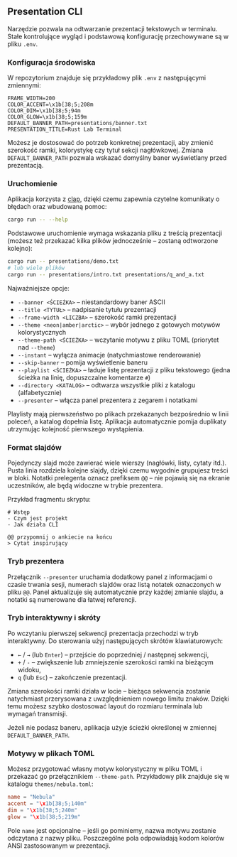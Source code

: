 ## Presentation CLI

Narzędzie pozwala na odtwarzanie prezentacji tekstowych w terminalu. Stałe
kontrolujące wygląd i podstawową konfigurację przechowywane są w pliku `.env`.

### Konfiguracja środowiska

W repozytorium znajduje się przykładowy plik `.env` z następującymi
zmiennymi:

```
FRAME_WIDTH=200
COLOR_ACCENT=\x1b[38;5;208m
COLOR_DIM=\x1b[38;5;94m
COLOR_GLOW=\x1b[38;5;159m
DEFAULT_BANNER_PATH=presentations/banner.txt
PRESENTATION_TITLE=Rust Lab Terminal
```

Możesz je dostosować do potrzeb konkretnej prezentacji, aby zmienić szerokość
ramki, kolorystykę czy tytuł sekcji nagłówkowej. Zmiana `DEFAULT_BANNER_PATH`
pozwala wskazać domyślny baner wyświetlany przed prezentacją.

### Uruchomienie

Aplikacja korzysta z [clap](https://github.com/clap-rs/clap), dzięki czemu
zapewnia czytelne komunikaty o błędach oraz wbudowaną pomoc:

```bash
cargo run -- --help
```

Podstawowe uruchomienie wymaga wskazania pliku z treścią prezentacji (możesz
też przekazać kilka plików jednocześnie – zostaną odtworzone kolejno):

```bash
cargo run -- presentations/demo.txt
# lub wiele plików
cargo run -- presentations/intro.txt presentations/q_and_a.txt
```

Najważniejsze opcje:

- `--banner <ŚCIEŻKA>` – niestandardowy baner ASCII
- `--title <TYTUŁ>` – nadpisanie tytułu prezentacji
- `--frame-width <LICZBA>` – szerokość ramki prezentacji
- `--theme <neon|amber|arctic>` – wybór jednego z gotowych motywów kolorystycznych
- `--theme-path <ŚCIEŻKA>` – wczytanie motywu z pliku TOML (priorytet nad `--theme`)
- `--instant` – wyłącza animacje (natychmiastowe renderowanie)
- `--skip-banner` – pomija wyświetlenie baneru
- `--playlist <ŚCIEŻKA>` – ładuje listę prezentacji z pliku tekstowego (jedna
  ścieżka na linię, dopuszczalne komentarze `#`)
- `--directory <KATALOG>` – odtwarza wszystkie pliki z katalogu (alfabetycznie)
- `--presenter` – włącza panel prezentera z zegarem i notatkami

Playlisty mają pierwszeństwo po plikach przekazanych bezpośrednio w linii
poleceń, a katalog dopełnia listę. Aplikacja automatycznie pomija duplikaty
utrzymując kolejność pierwszego wystąpienia.

### Format slajdów

Pojedynczy slajd może zawierać wiele wierszy (nagłówki, listy, cytaty itd.).
Pusta linia rozdziela kolejne slajdy, dzięki czemu wygodnie grupujesz treści w
bloki. Notatki prelegenta oznacz prefiksem `@@` – nie pojawią się na ekranie
uczestników, ale będą widoczne w trybie prezentera.

Przykład fragmentu skryptu:

```
# Wstęp
- Czym jest projekt
- Jak działa CLI

@@ przypomnij o ankiecie na końcu
> Cytat inspirujący
```

### Tryb prezentera

Przełącznik `--presenter` uruchamia dodatkowy panel z informacjami o czasie
trwania sesji, numerach slajdów oraz listą notatek oznaczonych w pliku `@@`.
Panel aktualizuje się automatycznie przy każdej zmianie slajdu, a notatki są
numerowane dla łatwej referencji.

### Tryb interaktywny i skróty

Po wczytaniu pierwszej sekwencji prezentacja przechodzi w tryb interaktywny.
Do sterowania użyj następujących skrótów klawiaturowych:

- `←` / `→` (lub `Enter`) – przejście do poprzedniej / następnej sekwencji,
- `+` / `-` – zwiększenie lub zmniejszenie szerokości ramki na bieżącym widoku,
- `q` (lub `Esc`) – zakończenie prezentacji.

Zmiana szerokości ramki działa w locie – bieżąca sekwencja zostanie natychmiast
przerysowana z uwzględnieniem nowego limitu znaków. Dzięki temu możesz szybko
dostosować layout do rozmiaru terminala lub wymagań transmisji.

Jeżeli nie podasz baneru, aplikacja użyje ścieżki określonej w zmiennej
`DEFAULT_BANNER_PATH`.

### Motywy w plikach TOML

Możesz przygotować własny motyw kolorystyczny w pliku TOML i przekazać go
przełącznikiem `--theme-path`. Przykładowy plik znajduje się w katalogu
`themes/nebula.toml`:

```toml
name = "Nebula"
accent = "\x1b[38;5;140m"
dim = "\x1b[38;5;240m"
glow = "\x1b[38;5;219m"
```

Pole `name` jest opcjonalne – jeśli go pominiemy, nazwa motywu zostanie
odczytana z nazwy pliku. Poszczególne pola odpowiadają kodom kolorów ANSI
zastosowanym w prezentacji.

